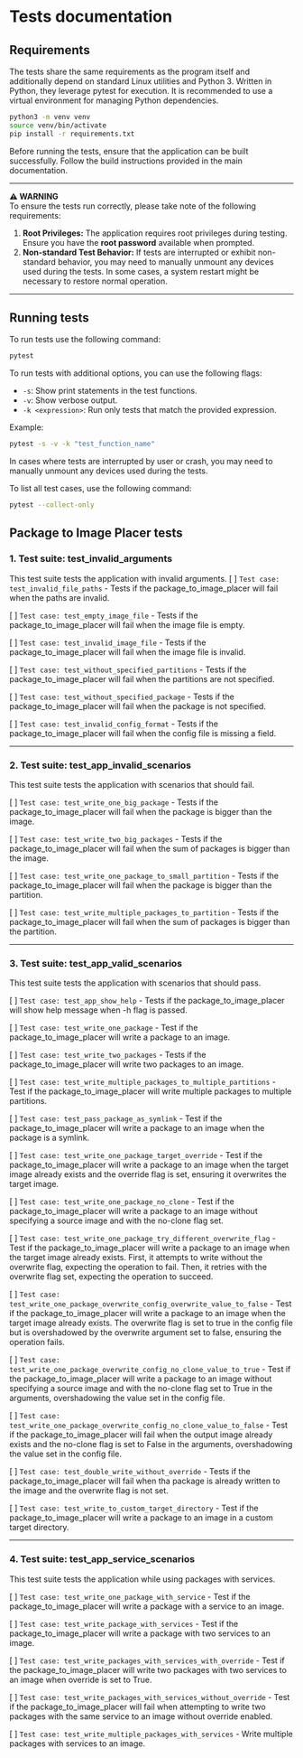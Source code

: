 # Tests documentation

## Requirements

The tests share the same requirements as the program itself and additionally depend on standard Linux utilities and Python 3. Written in Python, they leverage pytest for execution. It is recommended to use a virtual environment for managing Python dependencies.

```bash
python3 -m venv venv
source venv/bin/activate
pip install -r requirements.txt
```

Before running the tests, ensure that the application can be built successfully. Follow the build instructions provided in the main documentation.

---
**⚠️ WARNING**  
To ensure the tests run correctly, please take note of the following requirements:  

1. **Root Privileges:** The application requires root privileges during testing. Ensure you have the **root password** available when prompted.
2. **Non-standard Test Behavior:** If tests are interrupted or exhibit non-standard behavior, you may need to manually unmount any devices used during the tests. In some cases, a system restart might be necessary to restore normal operation.

---

## Running tests

To run tests use the following command:

```bash
pytest
```

To run tests with additional options, you can use the following flags:

- `-s`: Show print statements in the test functions.
- `-v`: Show verbose output.
- `-k <expression>`: Run only tests that match the provided expression.

Example:

```bash
pytest -s -v -k "test_function_name"
```

In cases where tests are interrupted by user or crash, you may need to manually unmount any devices used during the tests.

To list all test cases, use the following command:

```bash
pytest --collect-only
```

## Package to Image Placer tests

### 1. Test suite: test_invalid_arguments

This test suite tests the application with invalid arguments.
[ ] `Test case: test_invalid_file_paths` - Tests if the package_to_image_placer will fail when the paths are invalid.

[ ] `Test case: test_empty_image_file` - Tests if the package_to_image_placer will fail when the image file is empty.

[ ] `Test case: test_invalid_image_file` - Tests if the package_to_image_placer will fail when the image file is invalid.

[ ] `Test case: test_without_specified_partitions` - Tests if the package_to_image_placer will fail when the partitions are not specified.

[ ] `Test case: test_without_specified_package` - Tests if the package_to_image_placer will fail when the package is not specified.

[ ] `Test case: test_invalid_config_format` - Tests if the package_to_image_placer will fail when the config file is missing a field.

---

### 2. Test suite: test_app_invalid_scenarios

This test suite tests the application with scenarios that should fail.

[ ] `Test case: test_write_one_big_package` - Tests if the package_to_image_placer will fail when the package is bigger than the image.

[ ] `Test case: test_write_two_big_packages` - Tests if the package_to_image_placer will fail when the sum of packages is bigger than the image.

[ ] `Test case: test_write_one_package_to_small_partition` - Tests if the package_to_image_placer will fail when the package is bigger than the partition.

[ ] `Test case: test_write_multiple_packages_to_partition` - Tests if the package_to_image_placer will fail when the sum of packages is bigger than the partition.

---

### 3. Test suite: test_app_valid_scenarios

This test suite tests the application with scenarios that should pass.

[ ] `Test case: test_app_show_help` - Tests if the package_to_image_placer will show help message when -h flag is passed.

[ ] `Test case: test_write_one_package` - Test if the package_to_image_placer will write a package to an image.

[ ] `Test case: test_write_two_packages` - Tests if the package_to_image_placer will write two packages to an image.

[ ] `Test case: test_write_multiple_packages_to_multiple_partitions` - Test if the package_to_image_placer will write multiple packages to multiple partitions.

[ ] `Test case: test_pass_package_as_symlink` - Test if the package_to_image_placer will write a package to an image when the package is a symlink.

[ ] `Test case: test_write_one_package_target_override` - Test if the package_to_image_placer will write a package to an image when the target image already exists and the override flag is set, ensuring it overwrites the target image.

[ ] `Test case: test_write_one_package_no_clone` - Test if the package_to_image_placer will write a package to an image without specifying a source image and with the no-clone flag set.

[ ] `Test case: test_write_one_package_try_different_overwrite_flag` - Test if the package_to_image_placer will write a package to an image when the target image already exists. First, it attempts to write without the overwrite flag, expecting the operation to fail. Then, it retries with the overwrite flag set, expecting the operation to succeed.

[ ] `Test case: test_write_one_package_overwrite_config_overwrite_value_to_false` - Test if the package_to_image_placer will write a package to an image when the target image already exists. The overwrite flag is set to true in the config file but is overshadowed by the overwrite argument set to false, ensuring the operation fails.

[ ] `Test case: test_write_one_package_overwrite_config_no_clone_value_to_true` - Test if the package_to_image_placer will write a package to an image without specifying a source image and with the no-clone flag set to True in the arguments, overshadowing the value set in the config file.

[ ] `Test case: test_write_one_package_overwrite_config_no_clone_value_to_false` - Test if the package_to_image_placer will fail when the output image already exists and the no-clone flag is set to False in the arguments, overshadowing the value set in the config file.

[ ] `Test case: test_double_write_without_override` - Tests if the package_to_image_placer will fail when tha package is already written to the image and the overwrite flag is not set.

[ ] `Test case: test_write_to_custom_target_directory` - Test if the package_to_image_placer will write a package to an image in a custom target directory.

---

### 4. Test suite: test_app_service_scenarios

This test suite tests the application while using packages with services.

[ ] `Test case: test_write_one_package_with_service` - Test if the package_to_image_placer will write a package with a service to an image.

[ ] `Test case: test_write_package_with_services` - Test if the package_to_image_placer will write a package with two services to an image.

[ ] `Test case: test_write_packages_with_services_with_override` - Test if the package_to_image_placer will write two packages with two services to an image when override is set to True.

[ ] `Test case: test_write_packages_with_services_without_override` - Test if the package_to_image_placer will fail when attempting to write two packages with the same service to an image without override enabled.

[ ] `Test case: test_write_multiple_packages_with_services` - Write multiple packages with services to an image.
